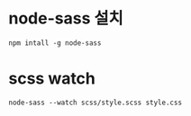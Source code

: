 # node-sass 설치
``` npm intall -g node-sass ```

# scss watch
``` node-sass --watch scss/style.scss style.css ```